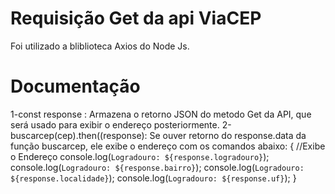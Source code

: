 ﻿# Requisição Get da api ViaCEP

 Foi utilizado a bliblioteca Axios do Node Js.

 # Documentação

 1-const response : Armazena o retorno JSON do metodo Get da API, que será usado para exibir o endereço posteriormente.
 2-buscarcep(cep).then((response): Se ouver retorno do response.data da função buscarcep, ele exibe o endereço com os comandos abaixo:
 {
       //Exibe o Endereço
        console.log(`Logradouro: ${response.logradouro}`);
        console.log(`Logradouro: ${response.bairro}`);
        console.log(`Logradouro: ${response.localidade}`);
        console.log(`Logradouro: ${response.uf}`);
 }
 
